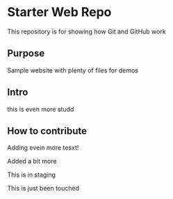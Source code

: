 # Starter Web Repo

This repository is for showing how Git and GitHub work

## Purpose

Sample website with plenty of files for demos

## Intro
this is even more studd
## How to contribute
Adding evein more tesxt!

Added a bit more


This is in staging

This is just been touched
